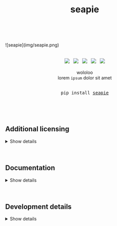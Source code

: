 <div align="center">
    <h1>
        <br>
        seapie
        <br>
        <br>
        <br>
    </h1>
</div>
![seapie](img/seapie.png)
<div align="center">
    <br>
    <br>
    <a href="https://www.python.org/"><img src="https://img.shields.io/badge/Python-3.12.0-blue?logo=python&logoColor=white"/></a>
    &nbsp;
    <a href="https://www.python.org/"><img src="https://img.shields.io/badge/Dependencies-None-blue"/></a>
    &nbsp;
    <a href="https://github.com/psf/black"><img src="https://img.shields.io/badge/Style-black-000000"/></a>
    &nbsp;
    <a href="https://choosealicense.com/licenses/unlicense/"><img src="https://img.shields.io/badge/Licence-The_Unlicence-purple"/></a>
    &nbsp;
    <a href="https://en.wikipedia.org/wiki/Finland"><img src="https://img.shields.io/badge/Made_with_%E2%9D%A4%20in-Finland-blue"/></a>
    <br>
    <br>
    wololoo
    <br>
    lorem <code>ipsum</code> dolor sit amet
    <br>
    <br>
    <pre>pip install <a href="https://github.com/hirsimaki-markus/seapie">seapie</a></pre>
    <br>
    <br>
    <br>
</div>

## Additional licensing
<details><summary>Show details</summary>

This software is licensed under The Unlicense as the author's protest towards
the modern copyright landscape. If you need a different lisence for a legal or
compability reasons, just ask.

</details>

<br>
<br>

## Documentation
<details><summary>Show details</summary>

```python
>>> import seapie
>>> help(seapie)
>>> # Or take a look at the well documented source.
```

</details>

<br>
<br>





## Development details
<details><summary>Show details</summary>

  **Linting**
  ```bash
  seapie$ python -m isort .
  seapie$ python -m black .
  seapie$ python -m flake8 src/ test/
  ```

  **Testing**
  ```bash
  seapie$ python test/??????
  ```

  **Building & releasing**
  ```bash
  # Remember to increment __version__ in __init__.py
  seapie$ python -m build --wheel && rm -rf build/ && rm -rf src/seapie.egg-info/
  seapie$ python -m twine check dist/*
  seapie$ python -m twine upload dist/*
  seapie$ rm -rf dist/
  ```

</details>